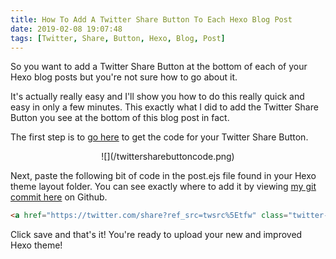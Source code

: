 ```yaml
---
title: How To Add A Twitter Share Button To Each Hexo Blog Post
date: 2019-02-08 19:07:48
tags: [Twitter, Share, Button, Hexo, Blog, Post]
---
```


So you want to add a Twitter Share Button at the bottom of each of your Hexo blog posts but you're not sure how to go about it. 

It's actually really easy and I'll show you how to do this really quick and easy in only a few minutes. This exactly what I did to add the Twitter Share Button you see at the bottom of this blog post in fact.

The first step is to [go here](https://publish.twitter.com/?buttonType=TweetButton&widget=Button) to get the code for your Twitter Share Button.

<center>![](/twittersharebuttoncode.png)</center>

Next, paste the following bit of code in the post.ejs file found in your Hexo theme layout folder. You can see exactly where to add it by viewing [my git commit here](https://github.com/SteveLongoria/hexo-blog/commit/b6b826adc92938b872bffe1eb94e25c2ef5adb1e) on Github.

```html
<a href="https://twitter.com/share?ref_src=twsrc%5Etfw" class="twitter-share-button" data-show-count="false">Tweet</a><script async src="https://platform.twitter.com/widgets.js" charset="utf-8"></script>
```

Click save and that's it! You're ready to upload your new and improved Hexo theme!